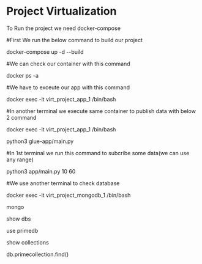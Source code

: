 # Project Virtualization

To Run the project we need docker-compose

#First We run the below command to build our project

docker-compose up -d --build

#We can check our container with this command

docker ps -a

#We have to exceute our app with this command

docker exec -it virt_project_app_1 /bin/bash

#In another terminal we execute same container to publish data with below 2 command

docker exec -it virt_project_app_1 /bin/bash

python3 glue-app/main.py

#In 1st terminal we run this command to subcribe some data(we can use any range)

python3 app/main.py 10 60


#We use another terminal to check database 

docker exec -it virt_project_mongodb_1 /bin/bash

mongo

show dbs

use primedb

show collections

db.primecollection.find()
